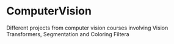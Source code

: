 # ComputerVision
Different projects from computer vision courses involving Vision Transformers, Segmentation and Coloring Filtera
